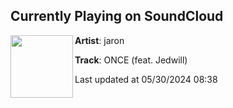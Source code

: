 ## Currently Playing on SoundCloud

[<img align="left" width="100" src="https://i1.sndcdn.com/artworks-P4I0ywj2snhWVTqg-iTe1GQ-t500x500.jpg">](https://soundcloud.com/jaronsteele/once)

**Artist**: jaron 

**Track**: ONCE (feat. Jedwill)

Last updated at 05/30/2024 08:38
